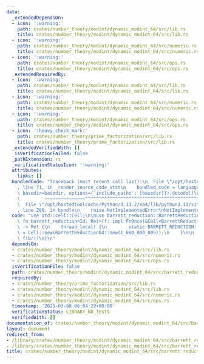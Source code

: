 ```yaml
---
data:
  _extendedDependsOn:
  - icon: ':warning:'
    path: crates/number_theory/modint/dynamic_modint_64/src/lib.rs
    title: crates/number_theory/modint/dynamic_modint_64/src/lib.rs
  - icon: ':warning:'
    path: crates/number_theory/modint/dynamic_modint_64/src/numeric.rs
    title: crates/number_theory/modint/dynamic_modint_64/src/numeric.rs
  - icon: ':warning:'
    path: crates/number_theory/modint/dynamic_modint_64/src/ops.rs
    title: crates/number_theory/modint/dynamic_modint_64/src/ops.rs
  _extendedRequiredBy:
  - icon: ':warning:'
    path: crates/number_theory/modint/dynamic_modint_64/src/lib.rs
    title: crates/number_theory/modint/dynamic_modint_64/src/lib.rs
  - icon: ':warning:'
    path: crates/number_theory/modint/dynamic_modint_64/src/numeric.rs
    title: crates/number_theory/modint/dynamic_modint_64/src/numeric.rs
  - icon: ':warning:'
    path: crates/number_theory/modint/dynamic_modint_64/src/ops.rs
    title: crates/number_theory/modint/dynamic_modint_64/src/ops.rs
  - icon: ':heavy_check_mark:'
    path: crates/number_theory/prime_factorization/src/lib.rs
    title: crates/number_theory/prime_factorization/src/lib.rs
  _extendedVerifiedWith: []
  _isVerificationFailed: false
  _pathExtension: rs
  _verificationStatusIcon: ':warning:'
  attributes:
    links: []
  bundledCode: "Traceback (most recent call last):\n  File \"/opt/hostedtoolcache/Python/3.13.2/x64/lib/python3.13/site-packages/onlinejudge_verify/documentation/build.py\"\
    , line 71, in _render_source_code_stat\n    bundled_code = language.bundle(stat.path,\
    \ basedir=basedir, options={'include_paths': [basedir]}).decode()\n          \
    \         ~~~~~~~~~~~~~~~^^^^^^^^^^^^^^^^^^^^^^^^^^^^^^^^^^^^^^^^^^^^^^^^^^^^^^^^^^^^^^^^^^\n\
    \  File \"/opt/hostedtoolcache/Python/3.13.2/x64/lib/python3.13/site-packages/onlinejudge_verify/languages/rust.py\"\
    , line 288, in bundle\n    raise NotImplementedError\nNotImplementedError\n"
  code: "use std::cell::Cell;\n\nuse barrett_reduction::BarrettReduction64;\n\npub(crate)\
    \ fn barrett_reduction<Id, Ret>(f: impl FnOnce(&Cell<BarrettReduction64>) -> Ret)\
    \ -> Ret {\n    thread_local! {\n        static BARRETT_REDUCTION: Cell<BarrettReduction64>\
    \ = Cell::new(BarrettReduction64::new(1_000_000_009));\n    }\n\n    BARRETT_REDUCTION.with(|br|\
    \ f(br))\n}\n"
  dependsOn:
  - crates/number_theory/modint/dynamic_modint_64/src/lib.rs
  - crates/number_theory/modint/dynamic_modint_64/src/numeric.rs
  - crates/number_theory/modint/dynamic_modint_64/src/ops.rs
  isVerificationFile: false
  path: crates/number_theory/modint/dynamic_modint_64/src/barrett_reduction.rs
  requiredBy:
  - crates/number_theory/prime_factorization/src/lib.rs
  - crates/number_theory/modint/dynamic_modint_64/src/lib.rs
  - crates/number_theory/modint/dynamic_modint_64/src/numeric.rs
  - crates/number_theory/modint/dynamic_modint_64/src/ops.rs
  timestamp: '2025-03-08 06:04:29+00:00'
  verificationStatus: LIBRARY_NO_TESTS
  verifiedWith: []
documentation_of: crates/number_theory/modint/dynamic_modint_64/src/barrett_reduction.rs
layout: document
redirect_from:
- /library/crates/number_theory/modint/dynamic_modint_64/src/barrett_reduction.rs
- /library/crates/number_theory/modint/dynamic_modint_64/src/barrett_reduction.rs.html
title: crates/number_theory/modint/dynamic_modint_64/src/barrett_reduction.rs
---
```

